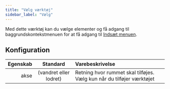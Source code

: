 ```yaml
---
title: "Vælg værktøj"
sidebar_label: "Vælg"
---
```



Med dette værktøj kan du vælge elementer og få adgang til baggrundskontekstmenuen for at få adgang til [Indsæt menuen](../add).

## Konfiguration

| Egenskab |        Standard        | Varebeskrivelse                                                       |
| --------:|:----------------------:|:--------------------------------------------------------------------- |
|     akse | (vandret eller lodret) | Retning hvor rummet skal tilføjes. Vælg kun når du tilføjer værktøjet |
